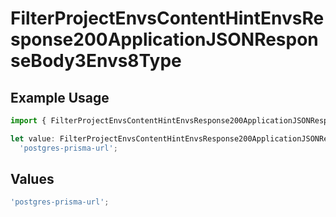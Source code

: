 # FilterProjectEnvsContentHintEnvsResponse200ApplicationJSONResponseBody3Envs8Type

## Example Usage

```typescript
import { FilterProjectEnvsContentHintEnvsResponse200ApplicationJSONResponseBody3Envs8Type } from '@vercel/client/models/operations';

let value: FilterProjectEnvsContentHintEnvsResponse200ApplicationJSONResponseBody3Envs8Type =
  'postgres-prisma-url';
```

## Values

```typescript
'postgres-prisma-url';
```
